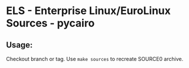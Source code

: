 # ELS - Enterprise Linux/EuroLinux Sources - pycairo
 
## Usage:
  Checkout branch or tag. Use `make sources` to recreate  SOURCE0 archive.

